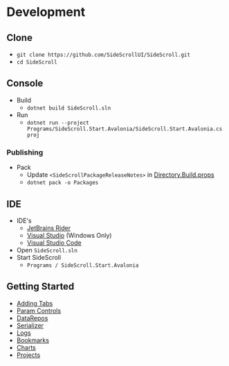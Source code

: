 # Development

## Clone
- `git clone https://github.com/SideScrollUI/SideScroll.git`
- `cd SideScroll`

## Console
- Build
  - `dotnet build SideScroll.sln`
- Run
  - `dotnet run --project Programs/SideScroll.Start.Avalonia/SideScroll.Start.Avalonia.csproj`

### Publishing
- Pack
  - Update `<SideScrollPackageReleaseNotes>` in [Directory.Build.props](../../Directory.Build.props)
  - `dotnet pack -o Packages`

## IDE
- IDE's
  - [JetBrains Rider](https://www.jetbrains.com/rider/)
  - [Visual Studio](IDEs/VisualStudio.md) (Windows Only)
  - [Visual Studio Code](IDEs/VisualStudioCode.md)
- Open `SideScroll.sln`
- Start SideScroll
  - `Programs / SideScroll.Start.Avalonia`

## Getting Started
* [Adding Tabs](AddingTabs.md)
* [Param Controls](ParamControls.md)
* [DataRepos](DataRepos.md)
* [Serializer](Serializer.md)
* [Logs](Logs.md)
* [Bookmarks](Bookmarks.md)
* [Charts](Charts.md)
* [Projects](Projects.md)
